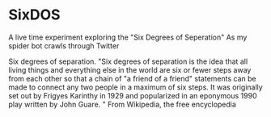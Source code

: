 # SixDOS
A live time experiment exploring the "Six Degrees of Seperation" As my spider bot crawls through Twitter


Six degrees of separation.
"Six degrees of separation is the idea that all living things and everything else in the world are six or fewer steps away from each other so that a chain of "a friend of a friend" statements can be made to connect any two people in a maximum of six steps. It was originally set out by Frigyes Karinthy in 1929 and popularized in an eponymous 1990 play written by John Guare. "  From Wikipedia, the free encyclopedia

